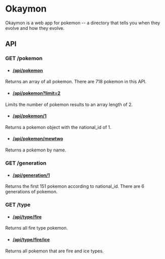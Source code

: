 # Okaymon

Okaymon is a web app for pokemon -- a directory that tells you when they evolve and how they evolve. 

## API

### GET /pokemon

- #### [/api/pokemon](http://okaymon.mybluemix.net/api/pokemon)
Returns an array of all pokemon. There are 718 pokemon in this API. 

- #### [/api/pokemon?limit=2](http://okaymon.mybluemix.net/api/pokemon?limit=2)
Limits the number of pokemon results to an array length of 2.

- #### [/api/pokemon/1](http://okaymon.mybluemix.net/api/pokemon/1)
Returns a pokemon object with the national_id of 1.

- #### [/api/pokemon/mewtwo](http://okaymon.mybluemix.net/api/pokemon/mewtwo)
Returns a pokemon by name.

### GET /generation

- #### [/api/generation/1](http://okaymon.mybluemix.net/api/generation/1)
Returns the first 151 pokemon according to national_id.
There are 6 generations of pokemon. 

### GET /type

- #### [/api/type/fire](http://okaymon.mybluemix.net/api/type/fire)
Returns all fire type pokemon.

- #### [/api/type/fire/ice](http://okaymon.mybluemix.net/api/type/fire/ice)
Returns all pokemon that are fire and ice types.
